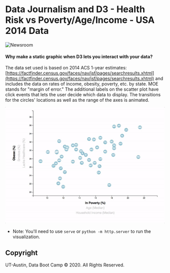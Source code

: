 # Data Journalism and D3 - Health Risk vs Poverty/Age/Income - USA 2014 Data

![Newsroom](https://media.giphy.com/media/v2xIous7mnEYg/giphy.gif)

#### Why make a static graphic when D3 lets you interact with your data?
The data set used is based on 2014 ACS 1-year estimates: [https://factfinder.census.gov/faces/nav/jsf/pages/searchresults.xhtml](https://factfinder.census.gov/faces/nav/jsf/pages/searchresults.xhtml) and includes the data on rates of income, obesity, poverty, etc. by state. MOE stands for "margin of error."
The additional labels on the scatter plot have click events that lets the user decide which data to display. The transitions for the circles' locations as well as the range of the axes is animated. 

![7-animated-scatter](images/7-animated-scatter.gif)

* Note: You'll need to use `serve` or `python -m http.server` to run the visualization.


## Copyright

UT-Austin, Data Boot Camp © 2020. All Rights Reserved.

